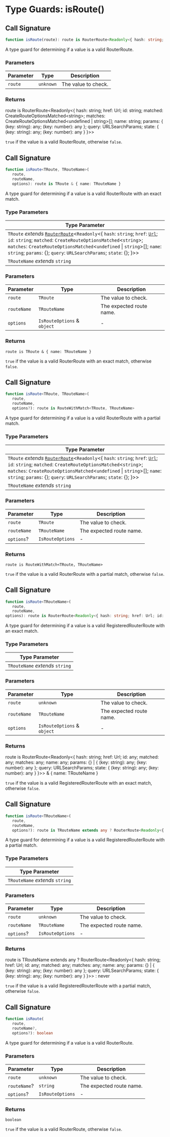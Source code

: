 # Type Guards: isRoute()

## Call Signature

```ts
function isRoute(route): route is RouterRoute<Readonly<{ hash: string; href: Url; id: string; matched: CreateRouteOptionsMatched<string>; matches: CreateRouteOptionsMatched<undefined | string>[]; name: string; params: { (key: string): any; (key: number): any }; query: URLSearchParams; state: { (key: string): any; (key: number): any } }>>
```

A type guard for determining if a value is a valid RouterRoute.

### Parameters

| Parameter | Type | Description |
| ------ | ------ | ------ |
| `route` | `unknown` | The value to check. |

### Returns

route is RouterRoute\<Readonly\<\{ hash: string; href: Url; id: string; matched: CreateRouteOptionsMatched\<string\>; matches: CreateRouteOptionsMatched\<undefined \| string\>\[\]; name: string; params: \{ (key: string): any; (key: number): any \}; query: URLSearchParams; state: \{ (key: string): any; (key: number): any \} \}\>\>

`true` if the value is a valid RouterRoute, otherwise `false`.

## Call Signature

```ts
function isRoute<TRoute, TRouteName>(
   route, 
   routeName, 
   options): route is TRoute & { name: TRouteName }
```

A type guard for determining if a value is a valid RouterRoute with an exact match.

### Type Parameters

| Type Parameter |
| ------ |
| `TRoute` *extends* [`RouterRoute`](../types/RouterRoute.md)\<`Readonly`\<\{ `hash`: `string`; `href`: [`Url`](../types/Url.md); `id`: `string`; `matched`: `CreateRouteOptionsMatched`\<`string`\>; `matches`: `CreateRouteOptionsMatched`\<`undefined` \| `string`\>[]; `name`: `string`; `params`: \{\}; `query`: `URLSearchParams`; `state`: \{\}; \}\>\> |
| `TRouteName` *extends* `string` |

### Parameters

| Parameter | Type | Description |
| ------ | ------ | ------ |
| `route` | `TRoute` | The value to check. |
| `routeName` | `TRouteName` | The expected route name. |
| `options` | `IsRouteOptions` & `object` | - |

### Returns

`route is TRoute & { name: TRouteName }`

`true` if the value is a valid RouterRoute with an exact match, otherwise `false`.

## Call Signature

```ts
function isRoute<TRoute, TRouteName>(
   route, 
   routeName, 
   options?): route is RouteWithMatch<TRoute, TRouteName>
```

A type guard for determining if a value is a valid RouterRoute with a partial match.

### Type Parameters

| Type Parameter |
| ------ |
| `TRoute` *extends* [`RouterRoute`](../types/RouterRoute.md)\<`Readonly`\<\{ `hash`: `string`; `href`: [`Url`](../types/Url.md); `id`: `string`; `matched`: `CreateRouteOptionsMatched`\<`string`\>; `matches`: `CreateRouteOptionsMatched`\<`undefined` \| `string`\>[]; `name`: `string`; `params`: \{\}; `query`: `URLSearchParams`; `state`: \{\}; \}\>\> |
| `TRouteName` *extends* `string` |

### Parameters

| Parameter | Type | Description |
| ------ | ------ | ------ |
| `route` | `TRoute` | The value to check. |
| `routeName` | `TRouteName` | The expected route name. |
| `options`? | `IsRouteOptions` | - |

### Returns

`route is RouteWithMatch<TRoute, TRouteName>`

`true` if the value is a valid RouterRoute with a partial match, otherwise `false`.

## Call Signature

```ts
function isRoute<TRouteName>(
   route, 
   routeName, 
options): route is RouterRoute<Readonly<{ hash: string; href: Url; id: any; matched: any; matches: any; name: any; params: {} | { (key: string): any; (key: number): any }; query: URLSearchParams; state: { (key: string): any; (key: number): any } }>> & { name: TRouteName }
```

A type guard for determining if a value is a valid RegisteredRouterRoute with an exact match.

### Type Parameters

| Type Parameter |
| ------ |
| `TRouteName` *extends* `string` |

### Parameters

| Parameter | Type | Description |
| ------ | ------ | ------ |
| `route` | `unknown` | The value to check. |
| `routeName` | `TRouteName` | The expected route name. |
| `options` | `IsRouteOptions` & `object` | - |

### Returns

route is RouterRoute\<Readonly\<\{ hash: string; href: Url; id: any; matched: any; matches: any; name: any; params: \{\} \| \{ (key: string): any; (key: number): any \}; query: URLSearchParams; state: \{ (key: string): any; (key: number): any \} \}\>\> & \{ name: TRouteName \}

`true` if the value is a valid RegisteredRouterRoute with an exact match, otherwise `false`.

## Call Signature

```ts
function isRoute<TRouteName>(
   route, 
   routeName, 
   options?): route is TRouteName extends any ? RouterRoute<Readonly<{ hash: string; href: Url; id: any; matched: any; matches: any; name: any; params: {} | { (key: string): any; (key: number): any }; query: URLSearchParams; state: { (key: string): any; (key: number): any } }>> : never
```

A type guard for determining if a value is a valid RegisteredRouterRoute with a partial match.

### Type Parameters

| Type Parameter |
| ------ |
| `TRouteName` *extends* `string` |

### Parameters

| Parameter | Type | Description |
| ------ | ------ | ------ |
| `route` | `unknown` | The value to check. |
| `routeName` | `TRouteName` | The expected route name. |
| `options`? | `IsRouteOptions` | - |

### Returns

route is TRouteName extends any ? RouterRoute\<Readonly\<\{ hash: string; href: Url; id: any; matched: any; matches: any; name: any; params: \{\} \| \{ (key: string): any; (key: number): any \}; query: URLSearchParams; state: \{ (key: string): any; (key: number): any \} \}\>\> : never

`true` if the value is a valid RegisteredRouterRoute with a partial match, otherwise `false`.

## Call Signature

```ts
function isRoute(
   route, 
   routeName?, 
   options?): boolean
```

A type guard for determining if a value is a valid RouterRoute.

### Parameters

| Parameter | Type | Description |
| ------ | ------ | ------ |
| `route` | `unknown` | The value to check. |
| `routeName`? | `string` | The expected route name. |
| `options`? | `IsRouteOptions` | - |

### Returns

`boolean`

`true` if the value is a valid RouterRoute, otherwise `false`.
